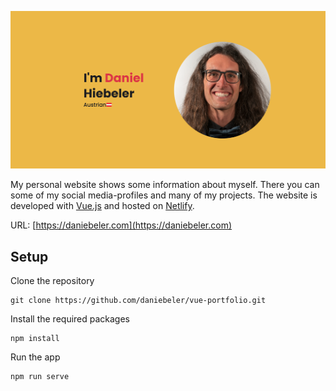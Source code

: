 ![Screenshot of my website](https://github.com/daniebeler/vue-portfolio/blob/6d3ba805304789662a8c91aba19625cf9ab7a72b/src/assets/img/screenshot_readme.png)

My personal website shows some information about myself. There you can some of my social media-profiles and many of my projects. The website is developed with [Vue.js](https://vuejs.org) and hosted on [Netlify](https://www.netlify.com).

URL: [https://daniebeler.com](https://daniebeler.com)


## Setup

Clone the repository

```
git clone https://github.com/daniebeler/vue-portfolio.git
```

Install the required packages

```
npm install
```

Run the app

```
npm run serve
```

